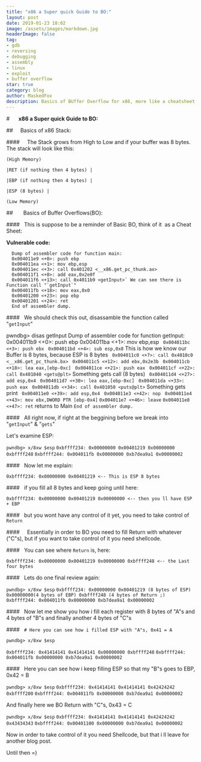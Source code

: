 ```yaml
---
title: "x86 a Super quick Guide to BO:"
layout: post
date: 2019-01-23 18:02
image: /assets/images/markdown.jpg
headerImage: false
tag:
- gdb
- reversing
- debugging
- assembly
- linux
- exploit
- buffer overflow
star: true
category: blog
author: MaskedFox
description: Basics of BUffer Overflow for x86, more like a cheatsheet =p
---
```



#      **x86 a Super quick Guide to BO:**

##     Basics of x86 Stack:

####     The Stack grows from High to Low and if your buffer was 8 bytes. The stack will look like this:

`(High Memory)`

`|RET (if nothing then 4 bytes) |`

`|EBP (if nothing then 4 bytes) |`

`|ESP (8 bytes) |`

`(Low Memory)`

##       Basics of Buffer Overflows(BO):

####   This is suppose to be a reminder of Basic BO, think of it  as a Cheat Sheet:

**Vulnerable code:**
```pwndbg> disas main
  Dump of assembler code for function main:
  0x004011e9 <+0>: push ebp
  0x004011ea <+1>: mov ebp,esp
  0x004011ec <+3>: call 0x401202 <__x86.get_pc_thunk.ax>
  0x004011f1 <+8>: add eax,0x2e0f
  0x004011f6 <+13>: call 0x4011b9 <getInput>` We can see there is Function call "`getInput`"
  0x004011fb <+18>: mov eax,0x0
  0x00401200 <+23>: pop ebp
  0x00401201 <+24>: ret 
  End of assembler dump.
```

####   We should check this out, disassamble the function called "`getInput`"
  
  pwndbg> disas getInput
  Dump of assembler code for function getInput:
  0x004011b9 <+0>: push ebp
  0x004011ba <+1>: mov ebp,esp
` 0x004011bc <+3>: push ebx`
` 0x004011bd <+4>: sub esp,0x8` This is how we know our Buffer is 8 bytes, because ESP is 8 bytes
` 0x004011c0 <+7>: call 0x4010c0 <__x86.get_pc_thunk.bx>`
` 0x004011c5 <+12>: add ebx,0x2e3b`
` 0x004011cb <+18>: lea eax,[ebp-0xc]`
` 0x004011ce <+21>: push eax`
` 0x004011cf <+22>: call 0x401040 <gets@plt>` Something gets call (8 bytes)
` 0x004011d4 <+27>: add esp,0x4`
` 0x004011d7 <+30>: lea eax,[ebp-0xc]`
` 0x004011da <+33>: push eax`
` 0x004011db <+34>: call 0x401050 <puts@plt>` Something gets print
` 0x004011e0 <+39>: add esp,0x4`
` 0x004011e3 <+42>: nop`
` 0x004011e4 <+43>: mov ebx,DWORD PTR [ebp-0x4]`
` 0x004011e7 <+46>: leave `
` 0x004011e8 <+47>: ret ` returns to Main
`End of assembler dump.`

####   All right now, if right at the beggining before we break into "`getInput`" & "`gets`"

Let's examine ESP:

`pwndbg> x/8xw $esp`
`0xbffff234: 0x00000000 0x00401219 0x00000000 0xbffff248`
`0xbffff244: 0x004011fb 0x00000000 0xb7dea9a1 0x00000002`

####   Now let me explain:

`0xbffff234: 0x00000000 0x00401219 <-- This is ESP 8 bytes`

####   if you fill all 8 bytes and keep going until here:

`0xbffff234: 0x00000000 0x00401219 0x00000000 <-- then you ll have ESP + EBP`

####   but you wont have any control of it yet, you need to take control of `Return`

####     Essentially in order to BO you need to fill Return with whatever ("C"s), but if you want to take control of it you need shellcode.

####   You can see where `Return` is, here:

`0xbffff234: 0x00000000 0x00401219 0x00000000 0xbffff248 <-- the Last four bytes`

####   Lets do one final review again:

`pwndbg> x/8xw $esp`
`0xbffff234: 0x00000000 0x00401219 (8 bytes of ESP) 0x00000000(4 bytes of EBP) 0xbffff248 (4 bytes of Return ;)`
`0xbffff244: 0x004011fb 0x00000000 0xb7dea9a1 0x00000002`

####   Now let me show you how i fill each register with 8 bytes of "A"s and 4 bytes of "B"s and finally another 4 bytes of "C"s

####   `# Here you can see how i filled ESP with "A"s, 0x41 = A`

`pwndbg> x/8xw $esp`

`0xbffff234: 0x41414141 0x41414141 0x00000000 0xbffff248`
`0xbffff244: 0x004011fb 0x00000000 0xb7dea9a1 0x00000002`

####   Here you can see how i keep filling ESP so that my "B"s goes to EBP, 0x42 = B

`pwndbg> x/8xw $esp`
`0xbffff234: 0x41414141 0x41414141 0x42424242 0xbffff200`
`0xbffff244: 0x004011fb 0x00000000 0xb7dea9a1 0x00000002`

And finally here we BO Return with "C"s, 0x43 = C

`pwndbg> x/8xw $esp`
`0xbffff234: 0x41414141 0x41414141 0x42424242 0x43434343`
`0xbffff244: 0x00401100 0x00000000 0xb7dea9a1 0x00000002`

Now in order to take control of it you need Shellcode, but that i ll leave for another blog post.

Until then =)
